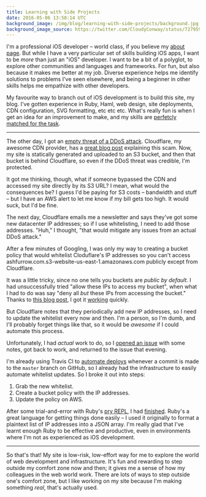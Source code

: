```yaml
---
title: Learning with Side Projects
date: 2016-05-06 13:58:14 UTC
background_image: /img/blog/learning-with-side-projects/background.jpg
background_image_source: https://twitter.com/CloudyConway/status/727959731785113602
---
```


I'm a professional iOS developer – world class, if you believe my [about page](/about/). But while I have a  very particular set of skills building iOS apps, I want to be _more_ than just an "iOS" developer. I want to be a bit of a polyglot, to explore other communities and languages and frameworks. For fun, but also because it makes me better at my job. Diverse experience helps me identify solutions to problems I've seen elsewhere, and being a beginner in other skills helps me empathize with other developers.

My favourite way to branch out of iOS development is to build this site, my blog. I've gotten experience in Ruby, Haml, web design, site deployments, CDN configuration, SVG formatting, etc etc etc. What's really fun is when I get an idea for an improvement to make, and my skills are [perfetcly matched for the task](https://en.wikipedia.org/wiki/Flow_(psychology)).

<!-- more -->

---

The other day, I got an [empty threat of a DDoS attack](https://twitter.com/ashfurrow/status/727999169827377153). Cloudflare, my awesome CDN provider, has a [great blog post](https://blog.cloudflare.com/empty-ddos-threats-meet-the-armada-collective/) explaining this scam. Now, my site is statically generated and uploaded to an S3 bucket, and then that bucket is behind Cloudflare, so even if the DDoS threat was credible, I'm protected. 

It got me thinking, though, what if someone bypassed the CDN and accessed my site directly by its S3 URL? I mean, what would the consequences be? I guess I'd be paying for S3 costs – bandwidth and stuff – but I have an AWS alert to let me know if my bill gets too high. It would suck, but I'd be fine.

The next day, Cloudflare emails me a newsletter and says they've got some new datacenter IP addresses; so if I use whitelisting, I need to add those addresses. "Huh," I thought, "that would mitigate any issues from an actual DDoS attack." 

After a few minutes of Googling, I was only my way to creating a bucket policy that would whitelist Cloduflare's IP addresses so you can't access ashfurrow.com.s3-website-us-east-1.amazonaws.com publicly except from Cloudflare. 

It was a little tricky, since no one tells you buckets are _public by default_. I had unsuccessfully tried "allow these IPs to access my bucket", when what I had to do was say "deny all _but_ these IPs from accessing the bucket." Thanks to [this blog post](https://pete.wtf/2012/05/01/how-to-setup-aws-s3-access-from-specific-ips/), I got it [working](https://github.com/ashfurrow/blog/commit/7ad9e51964bafad337167fc1fedcfb037d383d86) quickly. 

But Cloudflare notes that they periodically add new IP addresses, so I need to update the whitelist every now and then. I'm a person, so I'm dumb, and I'll probably forget things like that, so it would be _awesome_ if I could automate this process. 

Unfortunately, I had _actual_ work to do, so I [opened an issue](https://github.com/ashfurrow/blog/issues/206) with some notes, got back to work, and returned to the issue that evening. 

I'm already using Travis CI to [automate deploys](https://ashfurrow.com/blog/blog-transition-retrospective/) whenever a commit is made to the `master` branch on GitHub, so I already had the infrastructure to easily automate whitelist updates. So I broke it out into steps:

1. Grab the new whitelist.
1. Create a bucket policy with the IP addresses.
1. Update the policy on AWS.

After some trial-and-error with Ruby's [pry REPL](http://pryrepl.org), I had [finished](https://github.com/ashfurrow/blog/pull/207). Ruby's a great language for getting things done easily – I used it originally to format a plaintext list of IP addresses into a JSON array. I'm really glad that I've learnt enough Ruby to be effective and productive, even in environments where I'm not as experienced as iOS development. 

---

So that's that! My site is low-risk, low-effort way for me to explore the world of web development and infrastructure. It's fun and rewarding to step outside my comfort zone now and then; it gives me a sense of how my colleagues in the web world work. There are lots of ways to step outside one's comfort zone, but I like working on my site because I'm making something _real_, that's actually used.
